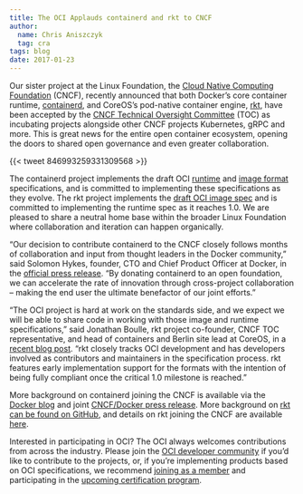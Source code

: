 ```yaml
---
title: The OCI Applauds containerd and rkt to CNCF
author:
  name: Chris Aniszczyk
  tag: cra
tags: blog
date: 2017-01-23
---
```


Our sister project at the Linux Foundation, the [Cloud Native Computing Foundation](https://cncf.io) (CNCF), recently announced that both Docker’s core container runtime, [containerd](https://containerd.io/), and CoreOS’s pod-native container engine, [rkt](https://coreos.com/rkt/), have been accepted by the [CNCF Technical Oversight Committee](https://github.com/cncf/toc) (TOC) as incubating projects alongside other CNCF projects Kubernetes, gRPC and more. This is great news for the entire open container ecosystem, opening the doors to shared open governance and even greater collaboration.

{{< tweet 846993259331309568 >}}

The containerd project implements the draft OCI [runtime](https://github.com/opencontainers/runtime-spec) and [image format](https://github.com/opencontainers/image-spec) specifications, and is committed to implementing these specifications as they evolve. The rkt project implements the [draft OCI image spec](https://groups.google.com/a/opencontainers.org/forum/#!topic/dev/Am7byGvLCUQ) and is committed to implementing the runtime spec as it reaches 1.0. We are pleased to share a neutral home base within the broader Linux Foundation where collaboration and iteration can happen organically.

“Our decision to contribute containerd to the CNCF closely follows months of collaboration and input from thought leaders in the Docker community,” said Solomon Hykes, founder, CTO and Chief Product Officer at Docker, in the [official press release](https://www.cncf.io/announcement/2017/03/29/containerd-joins-cloud-native-computing-foundation/). “By donating containerd to an open foundation, we can accelerate the rate of innovation through cross-project collaboration – making the end user the ultimate benefactor of our joint efforts.”

“The OCI project is hard at work on the standards side, and we expect we will be able to share code in working with those image and runtime specifications,” said Jonathan Boulle, rkt project co-founder, CNCF TOC representative, and head of containers and Berlin site lead at CoreOS, in a [recent blog post](https://www.cncf.io/blog/2017/03/29/rkt-pod-native-container-engine-launches-cncf/). “rkt closely tracks OCI development and has developers involved as contributors and maintainers in the specification process. rkt features early implementation support for the formats with the intention of being fully compliant once the critical 1.0 milestone is reached.”

More background on containerd joining the CNCF is available via the [Docker blog](https://blog.docker.com/2017/03/containerd-joins-cncf/) and joint [CNCF/Docker press release](https://www.cncf.io/announcement/2017/03/29/containerd-joins-cloud-native-computing-foundation/). More background on [rkt can be found on GitHub](https://github.com/rkt/rkt), and details on rkt joining the CNCF are available [here](https://www.cncf.io/blog/2017/03/29/rkt-pod-native-container-engine-launches-cncf/).

Interested in participating in OCI? The OCI always welcomes contributions from across the industry. Please join the [OCI developer community](/community) if you’d like to contribute to the projects, or, if you’re implementing products based on OCI specifications, we recommend [joining as a member](/join) and participating in the [upcoming certification program](https://github.com/opencontainers/community/certified).
